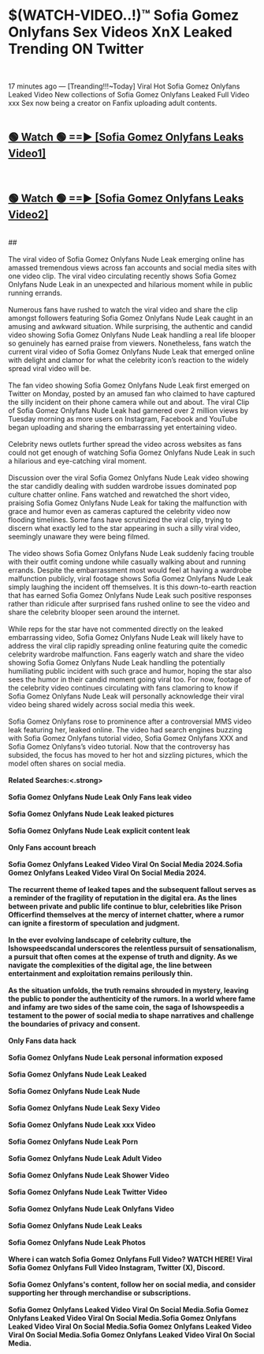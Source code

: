 # $(WATCH-VIDEO..!)™ Sofia Gomez Onlyfans Sex Videos XnX Leaked Trending ON Twitter<br>
<br>

17 minutes ago — [Treanding!!!~Today] Viral Hot Sofia Gomez Onlyfans Leaked Video New collections of Sofia Gomez Onlyfans Leaked Full Video xxx Sex now being a creator on Fanfix uploading adult contents.
<br>
 <br>

##  <a href="https://best2vid.blogspot.com?title=Sofia_Gomez_Onlyfans">🟢 Watch 🟢 ==► [Sofia Gomez Onlyfans Leaks Video1]</a><br>
  <br>

##  <a href="https://best2vid.blogspot.com?title=Sofia_Gomez_Onlyfans">🟢 Watch 🟢 ==► [Sofia Gomez Onlyfans Leaks Video2]</a><br>
  <br>
  ##
  <br>
  <br>
The viral video of Sofia Gomez Onlyfans Nude Leak emerging online has amassed tremendous views across fan accounts and social media sites with one video clip. The viral video circulating recently shows Sofia Gomez Onlyfans Nude Leak in an unexpected and hilarious moment while in public running errands.
<br><br>
Numerous fans have rushed to watch the viral video and share the clip amongst followers featuring Sofia Gomez Onlyfans Nude Leak caught in an amusing and awkward situation. While surprising, the authentic and candid video showing Sofia Gomez Onlyfans Nude Leak handling a real life blooper so genuinely has earned praise from viewers. Nonetheless, fans watch the current viral video of Sofia Gomez Onlyfans Nude Leak that emerged online with delight and clamor for what the celebrity icon’s reaction to the widely spread viral video will be.
<br><br>
The fan video showing Sofia Gomez Onlyfans Nude Leak first emerged on Twitter on Monday, posted by an amused fan who claimed to have captured the silly incident on their phone camera while out and about. The viral Clip of Sofia Gomez Onlyfans Nude Leak had garnered over 2 million views by Tuesday morning as more users on Instagram, Facebook and YouTube began uploading and sharing the embarrassing yet entertaining video.
<br><br>
Celebrity news outlets further spread the video across websites as fans could not get enough of watching Sofia Gomez Onlyfans Nude Leak in such a hilarious and eye-catching viral moment.
<br><br>
Discussion over the viral Sofia Gomez Onlyfans Nude Leak video showing the star candidly dealing with sudden wardrobe issues dominated pop culture chatter online. Fans watched and rewatched the short video, praising Sofia Gomez Onlyfans Nude Leak for taking the malfunction with grace and humor even as cameras captured the celebrity video now flooding timelines. Some fans have scrutinized the viral clip, trying to discern what exactly led to the star appearing in such a silly viral video, seemingly unaware they were being filmed.
<br><br>
The video shows Sofia Gomez Onlyfans Nude Leak suddenly facing trouble with their outfit coming undone while casually walking about and running errands. Despite the embarrassment most would feel at having a wardrobe malfunction publicly, viral footage shows Sofia Gomez Onlyfans Nude Leak simply laughing the incident off themselves. It is this down-to-earth reaction that has earned Sofia Gomez Onlyfans Nude Leak such positive responses rather than ridicule after surprised fans rushed online to see the video and share the celebrity blooper seen around the internet.
<br><br>
While reps for the star have not commented directly on the leaked embarrassing video, Sofia Gomez Onlyfans Nude Leak will likely have to address the viral clip rapidly spreading online featuring quite the comedic celebrity wardrobe malfunction. Fans eagerly watch and share the video showing Sofia Gomez Onlyfans Nude Leak handling the potentially humiliating public incident with such grace and humor, hoping the star also sees the humor in their candid moment going viral too. For now, footage of the celebrity video continues circulating with fans clamoring to know if Sofia Gomez Onlyfans Nude Leak will personally acknowledge their viral video being shared widely across social media this week.
<br><br>
Sofia Gomez Onlyfans rose to prominence after a controversial MMS video leak featuring her, leaked online. The video had search engines buzzing with Sofia Gomez Onlyfans tutorial video, Sofia Gomez Onlyfans XXX and Sofia Gomez Onlyfans’s video tutorial. Now that the controversy has subsided, the focus has moved to her hot and sizzling pictures, which the model often shares on social media.
<br><br>
<strong>Related Searches:<.strong>
<br><br>
Sofia Gomez Onlyfans Nude Leak Only Fans leak video
<br><br>
Sofia Gomez Onlyfans Nude Leak leaked pictures
<br><br>
Sofia Gomez Onlyfans Nude Leak explicit content leak
<br><br>
Only Fans account breach
<br><br>
Sofia Gomez Onlyfans Leaked Video Viral On Social Media 2024.Sofia Gomez Onlyfans Leaked Video Viral On Social Media 2024.
<br><br>
The recurrent theme of leaked tapes and the subsequent fallout serves as a reminder of the fragility of reputation in the digital era. As the lines between private and public life continue to blur, celebrities like Prison Officerfind themselves at the mercy of internet chatter, where a rumor can ignite a firestorm of speculation and judgment.
<br><br>
In the ever evolving landscape of celebrity culture, the Ishowspeedscandal underscores the relentless pursuit of sensationalism, a pursuit that often comes at the expense of truth and dignity. As we navigate the complexities of the digital age, the line between entertainment and exploitation remains perilously thin.
<br><br>
As the situation unfolds, the truth remains shrouded in mystery, leaving the public to ponder the authenticity of the rumors. In a world where fame and infamy are two sides of the same coin, the saga of Ishowspeedis a testament to the power of social media to shape narratives and challenge the boundaries of privacy and consent.
<br><br>
Only Fans data hack
<br><br>
Sofia Gomez Onlyfans Nude Leak personal information exposed
<br><br>
Sofia Gomez Onlyfans Nude Leak Leaked
<br><br>
Sofia Gomez Onlyfans Nude Leak Nude
<br><br>
Sofia Gomez Onlyfans Nude Leak Sexy Video
<br><br>
Sofia Gomez Onlyfans Nude Leak xxx Video
<br><br>
Sofia Gomez Onlyfans Nude Leak Porn
<br><br>
Sofia Gomez Onlyfans Nude Leak Adult Video
<br><br>
Sofia Gomez Onlyfans Nude Leak Shower Video
<br><br>
Sofia Gomez Onlyfans Nude Leak Twitter Video
<br><br>
Sofia Gomez Onlyfans Nude Leak Onlyfans Video
<br><br>
Sofia Gomez Onlyfans Nude Leak Leaks
<br><br>
Sofia Gomez Onlyfans Nude Leak Photos
<br><br>
Where i can watch Sofia Gomez Onlyfans Full Video? WATCH HERE! Viral Sofia Gomez Onlyfans Full Video Instagram, Twitter (X), Discord.
<br><br>
Sofia Gomez Onlyfans's content, follow her on social media, and consider supporting her through merchandise or subscriptions.
<br><br>
Sofia Gomez Onlyfans Leaked Video Viral On Social Media.Sofia Gomez Onlyfans Leaked Video Viral On Social Media.Sofia Gomez Onlyfans Leaked Video Viral On Social Media.Sofia Gomez Onlyfans Leaked Video Viral On Social Media.Sofia Gomez Onlyfans Leaked Video Viral On Social Media.